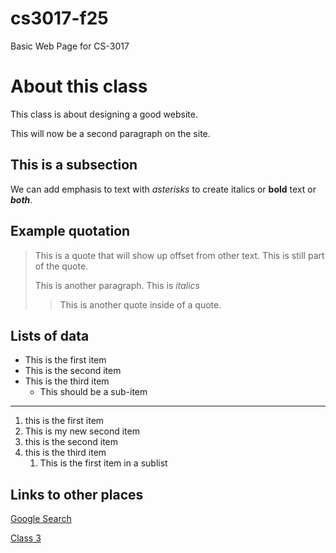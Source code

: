 # cs3017-f25
Basic Web Page for CS-3017

# About this class
This class is about designing a good website.

This will now be a second paragraph on the site.

## This is a subsection
We can add emphasis to text with *asterisks* to create italics or **bold** text or ***both***.

## Example quotation
> This is a quote that will show up offset from other text.
> This is still part of the quote.
>
> This is another paragraph. This is *italics*
>
>> This is another quote inside of a quote.

## Lists of data

+ This is the first item
+ This is the second item
+ This is the third item
    + This should be a sub-item 

--------------------------------------------

1. this is the first item
1. This is my new second item
1. this is the second item
1. this is the third item
    1. This is the first item in a sublist 

## Links to other places
[Google Search](https://google.com)

[Class 3](class3)







